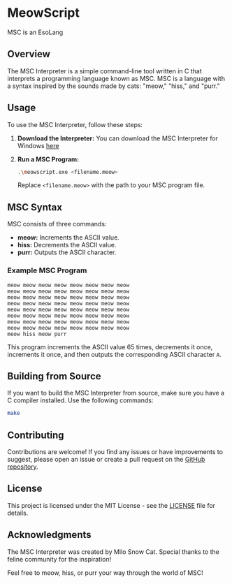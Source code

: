 # MeowScript
 MSC is an EsoLang

## Overview
The MSC Interpreter is a simple command-line tool written in C that interprets a programming language known as MSC. MSC is a language with a syntax inspired by the sounds made by cats: "meow," "hiss," and "purr."

## Usage
To use the MSC Interpreter, follow these steps:

1. **Download the Interpreter:**
   You can download the MSC Interpreter for Windows [here](https://git.dev.rahcode.com/MeowScript/releases/latest)

2. **Run a MSC Program:**
   ```bash
   .\meowscript.exe <filename.meow>
   ```

   Replace `<filename.meow>` with the path to your MSC program file.

## MSC Syntax
MSC consists of three commands:

- **meow:** Increments the ASCII value.
- **hiss:** Decrements the ASCII value.
- **purr:** Outputs the ASCII character.

### Example MSC Program
```meowscript
meow meow meow meow meow meow meow meow
meow meow meow meow meow meow meow meow
meow meow meow meow meow meow meow meow
meow meow meow meow meow meow meow meow
meow meow meow meow meow meow meow meow
meow meow meow meow meow meow meow meow
meow meow meow meow meow meow meow meow
meow meow meow meow meow meow meow meow
meow hiss meow purr
```
This program increments the ASCII value 65 times, decrements it once, increments it once, and then outputs the corresponding ASCII character `A`.

## Building from Source
If you want to build the MSC Interpreter from source, make sure you have a C compiler installed. Use the following commands:

```bash
make
```

## Contributing
Contributions are welcome! If you find any issues or have improvements to suggest, please open an issue or create a pull request on the [GitHub repository](https://git.dev.rahcode.com/MeowScript).

## License
This project is licensed under the MIT License - see the [LICENSE](LICENSE) file for details.

## Acknowledgments
The MSC Interpreter was created by Milo Snow Cat. Special thanks to the feline community for the inspiration!

Feel free to meow, hiss, or purr your way through the world of MSC!
